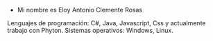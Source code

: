 - Mi nombre es Eloy Antonio Clemente Rosas

Lenguajes de programación: C#, Java, Javascript, Css y actualmente trabajo con Phyton.
Sistemas operativos: Windows, Linux.
